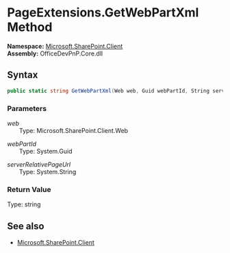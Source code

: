 # PageExtensions.GetWebPartXml Method  
  

**Namespace:** [Microsoft.SharePoint.Client](Microsoft.SharePoint.Client.md)  
**Assembly:** OfficeDevPnP.Core.dll  
## Syntax
```C#
public static string GetWebPartXml(Web web, Guid webPartId, String serverRelativePageUrl)
```
### Parameters
*web*  
&emsp;&emsp;Type: Microsoft.SharePoint.Client.Web  

*webPartId*  
&emsp;&emsp;Type: System.Guid  

*serverRelativePageUrl*  
&emsp;&emsp;Type: System.String  

### Return Value
Type: string  

## See also
- [Microsoft.SharePoint.Client](Microsoft.SharePoint.Client.md)
